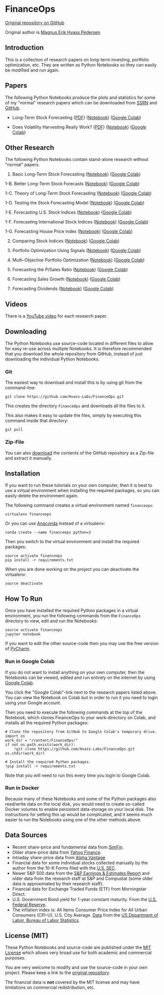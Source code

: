 # FinanceOps

[Original repository on GitHub](https://github.com/Hvass-Labs/FinanceOps)

Original author is [Magnus Erik Hvass Pedersen](http://www.hvass-labs.org)


## Introduction

This is a collection of research papers on long-term investing, portfolio
optimization, etc. They are written as Python Notebooks so they can easily be
modified and run again.


## Papers

The following Python Notebooks produce the plots and statistics for some of my
"normal" research papers which can be downloaded from
[SSRN](http://papers.ssrn.com/sol3/cf_dev/AbsByAuth.cfm?per_id=1993051)
and [GitHub](https://github.com/Hvass-Labs/Finance-Papers).

- Long-Term Stock Forecasting ([PDF](https://papers.ssrn.com/sol3/papers.cfm?abstract_id=3750775)) ([Notebook](https://github.com/Hvass-Labs/FinanceOps/blob/master/Paper_Long-Term_Stock_Forecasting.ipynb)) ([Google Colab](https://colab.research.google.com/github/Hvass-Labs/FinanceOps/blob/master/Paper_Long-Term_Stock_Forecasting.ipynb))

- Does Volatility Harvesting Really Work? ([PDF](https://papers.ssrn.com/sol3/papers.cfm?abstract_id=3847692)) ([Notebook](https://github.com/Hvass-Labs/FinanceOps/blob/master/Paper_Volatility_Harvesting.ipynb)) ([Google Colab](https://colab.research.google.com/github/Hvass-Labs/FinanceOps/blob/master/Paper_Volatility_Harvesting.ipynb))


## Other Research

The following Python Notebooks contain stand-alone research without "normal" papers.

1. Basic Long-Term Stock Forecasting ([Notebook](https://github.com/Hvass-Labs/FinanceOps/blob/master/01_Forecasting_Long-Term_Stock_Returns.ipynb)) ([Google Colab](https://colab.research.google.com/github/Hvass-Labs/FinanceOps/blob/master/01_Forecasting_Long-Term_Stock_Returns.ipynb))

1-B. Better Long-Term Stock Forecasts ([Notebook](https://github.com/Hvass-Labs/FinanceOps/blob/master/01B_Better_Long-Term_Stock_Forecasts.ipynb)) ([Google Colab](https://colab.research.google.com/github/Hvass-Labs/FinanceOps/blob/master/01B_Better_Long-Term_Stock_Forecasts.ipynb))

1-C. Theory of Long-Term Stock Forecasting ([Notebook](https://github.com/Hvass-Labs/FinanceOps/blob/master/01C_Theory_of_Long-Term_Stock_Forecasting.ipynb)) ([Google Colab](https://colab.research.google.com/github/Hvass-Labs/FinanceOps/blob/master/01C_Theory_of_Long-Term_Stock_Forecasting.ipynb))

1-D. Testing the Stock Forecasting Model ([Notebook](https://github.com/Hvass-Labs/FinanceOps/blob/master/01D_Testing_the_Stock_Forecasting_Model.ipynb)) ([Google Colab](https://colab.research.google.com/github/Hvass-Labs/FinanceOps/blob/master/01D_Testing_the_Stock_Forecasting_Model.ipynb))

1-E. Forecasting U.S. Stock Indices ([Notebook](https://github.com/Hvass-Labs/FinanceOps/blob/master/01E_Forecasting_US_Stock_Indices.ipynb)) ([Google Colab](https://colab.research.google.com/github/Hvass-Labs/FinanceOps/blob/master/01E_Forecasting_US_Stock_Indices.ipynb))

1-F. Forecasting International Stock Indices ([Notebook](https://github.com/Hvass-Labs/FinanceOps/blob/master/01F_Forecasting_Int_Stock_Indices.ipynb)) ([Google Colab](https://colab.research.google.com/github/Hvass-Labs/FinanceOps/blob/master/01F_Forecasting_Int_Stock_Indices.ipynb))

1-G. Forecasting House Price Index ([Notebook](https://github.com/Hvass-Labs/FinanceOps/blob/master/01G_Forecasting_House_Price_Index.ipynb)) ([Google Colab](https://colab.research.google.com/github/Hvass-Labs/FinanceOps/blob/master/01G_Forecasting_House_Price_Index.ipynb))

2. Comparing Stock Indices ([Notebook](https://github.com/Hvass-Labs/FinanceOps/blob/master/02_Comparing_Stock_Indices.ipynb)) ([Google Colab](https://colab.research.google.com/github/Hvass-Labs/FinanceOps/blob/master/02_Comparing_Stock_Indices.ipynb))

3. Portfolio Optimization Using Signals ([Notebook](https://github.com/Hvass-Labs/FinanceOps/blob/master/03_Portfolio_Optimization_Using_Signals.ipynb)) ([Google Colab](https://colab.research.google.com/github/Hvass-Labs/FinanceOps/blob/master/03_Portfolio_Optimization_Using_Signals.ipynb))

4. Multi-Objective Portfolio Optimization ([Notebook](https://github.com/Hvass-Labs/FinanceOps/blob/master/04_Multi-Objective_Portfolio_Optimization.ipynb)) ([Google Colab](https://colab.research.google.com/github/Hvass-Labs/FinanceOps/blob/master/04_Multi-Objective_Portfolio_Optimization.ipynb))

5. Forecasting the P/Sales Ratio ([Notebook](https://github.com/Hvass-Labs/FinanceOps/blob/master/05_Forecasting_PSales_Ratio.ipynb)) ([Google Colab](https://colab.research.google.com/github/Hvass-Labs/FinanceOps/blob/master/05_Forecasting_PSales_Ratio.ipynb))

6. Forecasting Sales Growth ([Notebook](https://github.com/Hvass-Labs/FinanceOps/blob/master/06_Forecasting_Sales_Growth.ipynb)) ([Google Colab](https://colab.research.google.com/github/Hvass-Labs/FinanceOps/blob/master/06_Forecasting_Sales_Growth.ipynb))

7. Forecasting Dividends ([Notebook](https://github.com/Hvass-Labs/FinanceOps/blob/master/07_Forecasting_Dividends.ipynb)) ([Google Colab](https://colab.research.google.com/github/Hvass-Labs/FinanceOps/blob/master/07_Forecasting_Dividends.ipynb))


## Videos

There is a [YouTube video](https://www.youtube.com/playlist?list=PL9Hr9sNUjfsmlHaWuVxIA0pKL1yjryR0Z) for each research paper.


## Downloading

The Python Notebooks use source-code located in different files to allow for easy re-use
across multiple Notebooks. It is therefore recommended that you download the whole
repository from GitHub, instead of just downloading the individual Python Notebooks.


### Git

The easiest way to download and install this is by using git from the command-line:

    git clone https://github.com/Hvass-Labs/FinanceOps.git

This creates the directory `FinanceOps` and downloads all the files to it.

This also makes it easy to update the files, simply by executing this command inside that directory:

    git pull


### Zip-File

You can also [download](https://github.com/Hvass-Labs/FinanceOps/archive/master.zip)
the contents of the GitHub repository as a Zip-file and extract it manually.


## Installation

If you want to run these tutorials on your own computer, then it is best
to use a virtual environment when installing the required packages,
so you can easily delete the environment again.

The following command creates a virtual environment named `financeops`:

    virtualenv financeops

Or you can use [Anaconda](https://www.anaconda.com/download) instead of a virtualenv:

    conda create --name financeops python=3

Then you switch to the virtual environment and install the required packages:

    source activate financeops
    pip install -r requirements.txt

When you are done working on the project you can deactivate the virtualenv:

    source deactivate


## How To Run

Once you have installed the required Python packages in a virtual environment,
you run the following commands from the `FinanceOps` directory to view, edit
and run the Notebooks:

    source activate financeops
    jupyter notebook

If you want to edit the other source-code then you may use the free version of
[PyCharm](https://www.jetbrains.com/pycharm/).


### Run in Google Colab

If you do not want to install anything on your own computer, then the Notebooks
can be viewed, edited and run entirely on the internet by using
[Google Colab](https://colab.research.google.com).

You click the "Google Colab"-link next to the research papers listed above.
You can view the Notebook on Colab but in order to run it you need to login using
your Google account.

Then you need to execute the following commands at the top of the Notebook,
which clones FinanceOps to your work-directory on Colab, and installs all the
required Python packages:

    # Clone the repository from GitHub to Google Colab's temporary drive.
    import os
    work_dir = "/content/FinanceOps/"
    if not os.path.exists(work_dir):
        !git clone https://github.com/Hvass-Labs/FinanceOps.git
    os.chdir(work_dir)

    # Install the required Python packages.
    !pip install -r requirements.txt

Note that you will need to run this every time you login to Google Colab.


### Run in Docker

Because many of these Notebooks and some of the Python packages also read/write
data on the local disk, you would need to create so-called Docker volumes to
enable persistent data-storage on your local disk. The instructions for setting
this up would be complicated, and it seems much easier to run the Notebooks
using one of the other methods above.


## Data Sources

- Recent share-price and fundamental data from [SimFin](https://github.com/SimFin/simfin).
- Older share-price data from [Yahoo Finance](https://finance.yahoo.com/quote/%5EGSPC/history?p=%5EGSPC).
- Intraday share-price data from [Alpha Vantage](https://www.alphavantage.co/)
- Financial data for some individual stocks collected manually by the author from the 10-K Forms filed with the [U.S. SEC](http://www.sec.gov/cgi-bin/browse-edgar?company=&match=&CIK=jnj&filenum=&State=&Country=&SIC=&owner=exclude&Find=Find+Companies&action=getcompany).
- Newer S&P 500 data from the [S&P Earnings & Estimates Report](http://www.spindices.com/documents/additional-material/sp-500-eps-est.xlsx) and older data from the research staff at S&P and Compustat (some older data is approximated by their research staff).
- Financial data for Exchange Traded Funds (ETF) from Morningstar Direct.
- U.S. Government Bond yield for 1-year constant maturity. From the [U.S. Federal Reserve](https://www.federalreserve.gov/datadownload/Choose.aspx?rel=H15).
- The inflation index is: All Items Consumer Price Index for All Urban Consumers (CPI-U), U.S. City Average.
  [Data](https://beta.bls.gov/dataQuery/find?fq=survey:%5Bcu%5D&s=popularity:D&q=CUUR0000SA0)
  from the [US Department of Labor, Bureau of Labor Statistics](http://www.bls.gov/cpi/data.htm).


## License (MIT)

These Python Notebooks and source-code are published under the [MIT License](https://github.com/Hvass-Labs/FinanceOps/blob/master/LICENSE)
which allows very broad use for both academic and commercial purposes.

You are very welcome to modify and use the source-code in your own project.
Please keep a link to the [original repository](https://github.com/Hvass-Labs/FinanceOps).

The financial data is **not** covered by the MIT license and may have limitations on commercial redistribution, etc.
